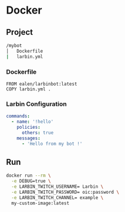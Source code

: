 # Docker

## Project

```bash
/mybot
│   Dockerfile 
|   larbin.yml
```

### Dockerfile

```docker
FROM ealen/larbinbot:latest
COPY larbin.yml .
```

### Larbin Configuration

``` yaml
commands:
  - name: '!hello'
    policies:
      others: true
    messages: 
      - 'Hello from my bot !'
```

## Run

```bash
docker run --rm \
  -e DEBUG=true \
  -e LARBIN_TWITCH_USERNAME= Larbin \
  -e LARBIN_TWITCH_PASSWORD= oic:password \
  -e LARBIN_TWITCH_CHANNEL= example \
  my-custom-image:latest
```
